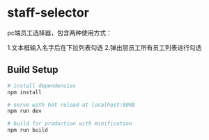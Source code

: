 # staff-selector

pc端员工选择器，包含两种使用方式：

1.文本框输入名字后在下拉列表勾选
2.弹出层员工所有员工列表进行勾选

## Build Setup

``` bash
# install dependencies
npm install

# serve with hot reload at localhost:8008
npm run dev

# build for production with minification
npm run build
```


